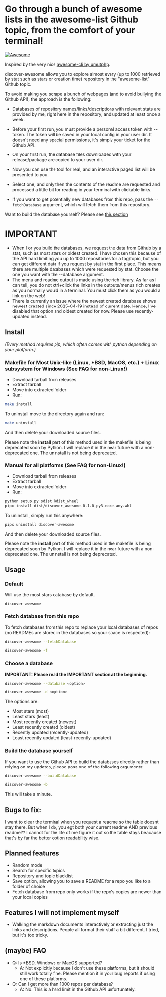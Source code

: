 # Go through a bunch of awesome lists in the awesome-list Github topic, from the comfort of your terminal!

[![Awesome](https://awesome.re/badge.svg)](https://awesome.re)

Inspired by the very nice [awesome-cli by umutphp](https://github.com/umutphp/awesome-cli).

discover-awesome allows you to explore almost every (up to 1000 retrieved by stat such as stars or creation time) repository in the "awesome-list" Github topic.

To avoid making you scrape a bunch of webpages (and to avoid bullying the Github API), the approach is the following:

- Databases of repository names/links/descriptions with relevant stats are provided by me, right here in the repository, and updated at least once a week.

- Before your first run, you must provide a personal access token with --token. The token will be saved in your local config in your user dir. It doesn't need any special permissions, it's simply your ticket for the Github API.

- On your first run, the database files downloaded with your release/package are copied to your user dir.

- Now you can use the tool for real, and an interactive paged list will be presented to you.

- Select one, and only then the contents of the readme are requested and processed a little bit for reading in your terminal with clickable links.

- If you want to get potentially new databases from this repo, pass the `--fetchDatabase` argument, which will fetch them from this repository. 

Want to build the database yourself? Please see [this section](#build-the-database-yourself)




# IMPORTANT
 - When I or you build the databases, we request the data from Github by a stat, such as most stars or oldest created. I have chosen this because of the API hard limiting you up to 1000 repositories for a tag/topic, but you can get different data if you request by stat in the first place. 
This means there are multiple databases which were requested by stat. Choose the one you want with the --database argument.
- The menu and readme output is made using the rich library. As far as I can tell, you do not ctrl+click the links in the outputs/menus rich creates as you normally would in a terminal. You must click them as you would a link on the web!
 - There is currently an issue where the newest created database shows newest created since 2025-04-19 instead of current date. Hence, I've disabled that option   and oldest created for now. Please use recently-updated instead.

## Install 

*(Every method requires pip, which often comes with python depending on your platform.)*

### Makefile for Most Unix-like (Linux, *BSD, MacOS, etc.) + Linux subsystem for Windows (See FAQ for non-Linux!)

- Download tarball from releases
- Extract tarball
- Move into extracted folder
- Run:

```bash
make install
```

To uninstall move to the directory again and run:
```bash
make uninstall
```

And then delete your downloaded source files.

Please note the **install** part of this method used in the makefile is being deprecated soon by Python. I will replace it in the near future with a non-deprecated one. The uninstall is not being deprecated.

### Manual for all platforms (See FAQ for non-Linux!)

- Download tarball from releases
- Extract tarball
- Move into extracted folder
- Run:

```bash
python setup.py sdist bdist_wheel
pipx install dist/discover_awesome-0.1.0-py3-none-any.whl 
```

To uninstall, simply run this anywhere:
```bash
pipx uninstall discover-awesome
```

And then delete your downloaded source files.

Please note the **install** part of this method used in the makefile is being deprecated soon by Python. I will replace it in the near future with a non-deprecated one. The uninstall is not being deprecated.
## Usage

### Default
Will use the most stars database by default.

```bash
discover-awesome
```

### Fetch database from this repo

To fetch databases from this repo to replace your local databases of repos (no READMEs are stored in the databases so your space is respected):

```bash
discover-awesome --fetchDatabase
```

```bash
discover-awesome -f
```

### Choose a database

**IMPORTANT: Please read the IMPORTANT section at the beginning.**

```bash
discover-awesome --database <option>
```
```bash
discover-awesome -d <option>
```

The options are:
- Most stars (most)
- Least stars (least)
- Most recently created (newest)
- Least recently created (oldest)
- Recently updated (recently-updated)
- Least recently updated (least-recently-updated)

### Build the database yourself

If you want to use the Github API to build the databases directly rather than relying on my updates, please pass one of the following arguments:

```bash
discover-awesome --buildDatabase 
```

```bash
discover-awesome -b
```

This will take a minute.


## Bugs to fix:
  I want to clear the terminal when you request a readme so the table doesnt stay there. But when I do, you egt both your current readme AND previous readme?? I cannot for the life of me figure it out so the table stays beacause that's by far the better option readability wise.

## Planned features

- Random mode
- Search for specific topics
- Repository and topic blacklist
- Save option, allowing you to save a README for a repo you like to a folder of choice
- Fetch database from repo only works if the repo's copies are newer than your local copies

## Features I will not implement myself

- Walking the markdown documents interactively or extracting just the links and descriptions. People all format their stuff a bit different. I tried, but it's too tricky.

## (maybe) FAQ

- Q: Is *BSD, Windows or MacOS supported?
  - A: Not explicitly because I don't use these platforms, but it should still work totally fine. Please mention it in your bug reports if using one of these platforms.
- Q: Can I get more than 1000 repos per database?
  - A: No. This is a hard limit in the Github API unfortunately.
